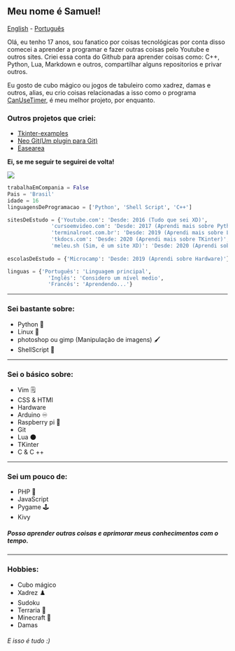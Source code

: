 ## Meu nome é Samuel!

[English](https://github.com/Samuel-de-Oliveira/Samuel-de-Oliveira) - [Português](https://github.com/Samuel-de-Oliveira/Samuel-de-Oliveira/blob/main/LEIA-ME.md)

Olá, eu tenho 17 anos, sou fanatico por coisas tecnológicas por conta disso comecei
a aprender a programar e fazer outras coisas pelo Youtube e outros sites. Criei essa
conta do Github para aprender coisas como: C++, Python, Lua, Markdown e outros, 
compartilhar alguns repositorios e privar outros.

Eu gosto de cubo mágico ou jogos de tabuleiro como xadrez, damas e outros, alias, eu
crio coisas relacionadas a isso como o programa [CanUseTimer](https://github.com/Samuel-de-Oliveira/CanUseTimer),
é meu melhor projeto, por enquanto.

### Outros projetos que criei:

- [Tkinter-examples](https://github.com/Samuel-de-Oliveira/tkinter-examples)
- [Neo Git(Um plugin para Git)](https://github.com/Samuel-de-Oliveira/neo-git)
- [Easearea](https://github.com/Samuel-de-Oliveira/easearea)

**Ei, se me seguir te seguirei de volta!**

<img src="https://github-readme-stats.vercel.app/api/top-langs/?username=samuel-de-oliveira&layout=compact&langs_count=10&theme=darcula">

``` Python
trabalhaEmCompania = False
Pais = 'Brasil'
idade = 16
linguagensDeProgramacao = ['Python', 'Shell Script', 'C++']

sitesDeEstudo = {'Youtube.com': 'Desde: 2016 (Tudo que sei XD)',
              'cursoemvideo.com': 'Desde: 2017 (Aprendi mais sobre Python e o básico do Linux)',
              'terminalroot.com.br': 'Desde: 2019 (Aprendi mais sobre Linux)',
              'tkdocs.com': 'Desde: 2020 (Aprendi mais sobre TKinter)',
              'meleu.sh (Sim, é um site XD)': 'Desde: 2020 (Aprendi sobre ShellScript)'}
              
escolasDeEstudo = {'Microcamp': 'Desde: 2019 (Aprendi sobre Hardware)'}

linguas = {'Português': 'Linguagem principal', 
             'Inglês': 'Considero um nível medio',
             'Francês': 'Aprendendo...'}
```
---
### Sei bastante sobre:
- Python 🐍
- Linux 🐧
- photoshop ou gimp (Manipulação de imagens) 🖌️
- ShellScript 🐚

---
### Sei o básico sobre:
- Vim 🗒️
- CSS & HTMl
- Hardware
- Arduino ♾️
- Raspberry pi 🍓
- Git
- Lua 🌑
- TKinter
- C & C ++

---
### Sei um pouco de:
- PHP 🐘
- JavaScript
- Pygame 🕹️
- Kivy

##### Posso aprender outras coisas e aprimorar meus conhecimentos com o tempo.

---
### Hobbies:
- Cubo mágico
- Xadrez ♟️
- Sudoku
- Terraria 🌳
- Minecraft 🏹
- Damas

###### *E isso é tudo :)*
